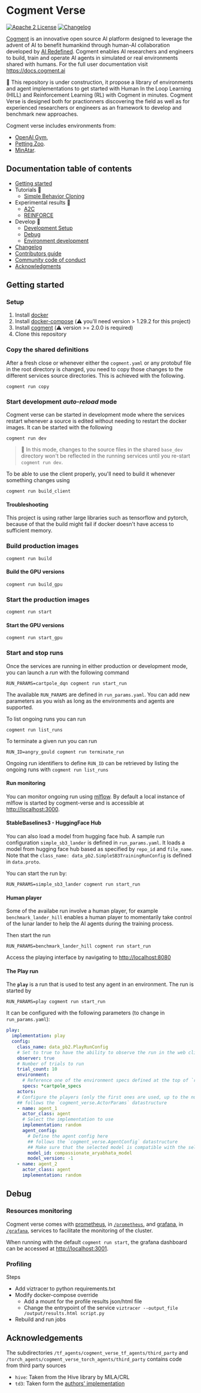 # Cogment Verse

[![Apache 2 License](https://img.shields.io/badge/license-Apache%202-green?style=flat-square)](./LICENSE) [![Changelog](https://img.shields.io/badge/-Changelog%20-blueviolet?style=flat-square)](./CHANGELOG.md)

[Cogment](https://cogment.ai) is an innovative open source AI platform designed to leverage the advent of AI to benefit humankind through human-AI collaboration developed by [AI Redefined](https://ai-r.com). Cogment enables AI researchers and engineers to build, train and operate AI agents in simulated or real environments shared with humans. For the full user documentation visit <https://docs.cogment.ai>

🚧 This repository is under construction, it propose a library of environments and agent implementations to get started with Human In the Loop Learning (HILL) and Reinforcement Learning (RL) with Cogment in minutes. Cogment Verse is designed both for practionners discovering the field as well as for experienced researchers or engineers as an framework to develop and benchmark new approaches.

Cogment verse includes environments from:

- [OpenAI Gym](https://gym.openai.com),
- [Petting Zoo](https://www.pettingzoo.ml).
- [MinAtar](https://github.com/kenjyoung/MinAtar).

## Documentation table of contents

- [Getting started](#getting-started)
- Tutorials 🚧
  - [Simple Behavior Cloning](/docs/tutorials/simple_bc.md)
- Experimental results 🚧
  - [A2C](/docs/results/a2c.md)
  - [REINFORCE](/docs/results/REINFORCE.md)
- Develop 🚧
  - [Development Setup](/docs/development_setup.md)
  - [Debug](#debug)
  - [Environment development](/docs/environment.md)
- [Changelog](/CHANGELOG.md)
- [Contributors guide](/CONTRIBUTING.md)
- [Community code of conduct](/CODE_OF_CONDUCT.md)
- [Acknowledgments](#acknowledgements)

## Getting started

### Setup

1. Install [docker](https://docs.docker.com/desktop/#download-and-install)
2. Install [docker-compose](https://docs.docker.com/compose/install/#install-compose) (⚠️ you'll need version > 1.29.2 for this project)
3. Install [cogment](https://docs.cogment.ai/introduction/installation/) (⚠️ version >= 2.0.0 is required)
4. Clone this repository

### Copy the shared definitions

After a fresh close or whenever either the `cogment.yaml` or any protobuf file in the root directory is changed, you need to copy those changes to the different services source directories. This is achieved with the following.

```console
cogment run copy
```

### Start development _auto-reload_ mode

Cogment verse can be started in development mode where the services restart whenever a source is edited without needing to restart the docker images. It can be started with the following

```console
cogment run dev
```

> 🚧 In this mode, changes to the source files in the shared `base_dev` directory won't be reflected in the running services until you re-start `cogment run dev`.

To be able to use the client properly, you'll need to build it whenever something changes using

```console
cogment run build_client
```

#### Troubleshooting

This project is using rather large libraries such as tensorflow and pytorch, because of that the build might fail if docker doesn't have access to sufficient memory.

### Build production images

```console
cogment run build
```

#### Build the GPU versions

```console
cogment run build_gpu
```

### Start the production images

```console
cogment run start
```

#### Start the GPU versions

```console
cogment run start_gpu
```

### Start and stop runs

Once the services are running in either production or development mode, you can launch a _run_ with the following command

```console
RUN_PARAMS=cartpole_dqn cogment run start_run
```

The available `RUN_PARAMS` are defined in `run_params.yaml`. You can add new parameters as you wish as long as the environments and agents are supported.

To list ongoing runs you can run

```console
cogment run list_runs
```

To terminate a given run you can run

```console
RUN_ID=angry_gould cogment run terminate_run
```

Ongoing run identifiers to define `RUN_ID` can be retrieved by listing the ongoing runs with `cogment run list_runs`

#### Run monitoring

You can monitor ongoing run using [mlflow](https://mlflow.org). By default a local instance of mlflow is started by cogment-verse and is accessible at <http://localhost:3000>.

#### StableBaselines3 - HuggingFace Hub

You can also load a model from hugging face hub. A sample run
configuration `simple_sb3_lander` is defined in `run_params.yaml`.
It loads a model from hugging face hub based as specified by
`repo_id` and `file_name`. Note that the `class_name: data_pb2.SimpleSB3TrainingRunConfig` is
defined in `data.proto`.

You can start the run by:

```RUN_PARAMS=simple_sb3_lander cogment run start_run```


#### Human player

Some of the availabe run involve a human player, for example `benchmark_lander_hill` enables a human player to momentarily take control of the lunar lander to help the AI agents during the training process.

Then start the run

```console
RUN_PARAMS=benchmark_lander_hill cogment run start_run
```

Access the playing interface by navigating to <http://localhost:8080>

#### The **Play** run

The **`play`** is a run that is used to test any agent in an environment. The run is started by

```console
RUN_PARAMS=play cogment run start_run
```

It can be configured with the following parameters (to change in `run_params.yaml`):

```yaml
play:
  implementation: play
  config:
    class_name: data_pb2.PlayRunConfig
    # Set to true to have the ability to observe the run in the web client
    observer: true
    # Number of trials to run
    trial_count: 10
    environment:
      # Reference one of the environment specs defined at the top of `run_params.yaml`
      specs: *cartpole_specs
    actors:
    # Configure the players (only the first ones are used, up to the number of required players)
    ## follows the `cogment_verse.ActorParams` datastructure
    - name: agent_1
      actor_class: agent
      # Select the implementation to use
      implementation: random
      agent_config:
        # Define the agent config here
        ## follows the `cogment_verse.AgentConfig` datastructure
        ## Make sure that the selected model is compatible with the selected implementation
        model_id: compassionate_aryabhata_model
        model_version: -1
    - name: agent_2
      actor_class: agent
      implementation: random
```

## Debug

### Resources monitoring

Cogment verse comes with [prometheus](https://prometheus.io), in [`/prometheus`](/prometheus), and [grafana](https://grafana.com), in [`/grafana`](/grafana), services to facilitate the monitoring of the cluster.

When running with the default `cogment run start`, the grafana dashboard can be accessed at <http://localhost:3001>.

### Profiling

Steps

- Add viztracer to python requirements.txt
- Modify docker-compose override
  - Add a mount for the profile results json/html file
  - Change the entrypoint of the service `viztracer --output_file /output/results.html script.py`
- Rebuild and run jobs

## Acknowledgements

The subdirectories `/tf_agents/cogment_verse_tf_agents/third_party` and `/torch_agents/cogment_verse_torch_agents/third_party` contains code from third party sources

- `hive`: Taken from the Hive library by MILA/CRL
- `td3`: Taken form the [authors' implementation](https://github.com/sfujim/TD3)
